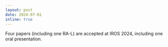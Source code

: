 ```yaml
---
layout: post
date: 2024-07-01
inline: true
---
```


Four papers (including one RA-L) are accepted at IROS 2024, including one oral presentation.
